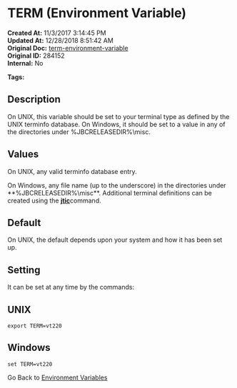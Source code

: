 # TERM (Environment Variable)

**Created At:** 11/3/2017 3:14:45 PM  
**Updated At:** 12/28/2018 8:51:42 AM  
**Original Doc:** [term-environment-variable](https://docs.jbase.com/41717-environment-variables/term-environment-variable)  
**Original ID:** 284152  
**Internal:** No  

**Tags:**
<badge text='terminal' vertical='middle' />
<badge text='environment variables' vertical='middle' />

## Description

On UNIX, this variable should be set to your terminal type as defined by the UNIX terminfo database. On Windows, it should be set to a value in any of the directories under %JBCRELEASEDIR%\misc\.

## Values

On UNIX, any valid terminfo database entry.

On Windows, any file name (up to the underscore) in the directories under **%JBCRELEASEDIR%\misc\**. Additional terminal definitions can be created using the [**jtic**](./../../jbase/tools/jtic)command.

## Default

On UNIX, the default depends upon your system and how it has been set up.

## Setting

It can be set at any time by the commands:

## UNIX

```
export TERM=vt220
```

## Windows

```
set TERM=vt220
```

Go Back to [Environment Variables](./../README.md)
